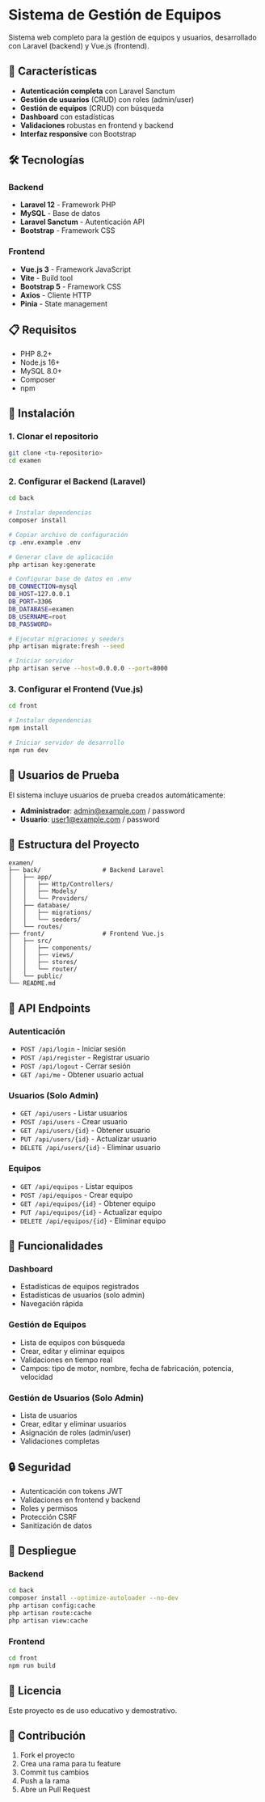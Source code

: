 # Sistema de Gestión de Equipos

Sistema web completo para la gestión de equipos y usuarios, desarrollado con Laravel (backend) y Vue.js (frontend).

## 🚀 Características

- **Autenticación completa** con Laravel Sanctum
- **Gestión de usuarios** (CRUD) con roles (admin/user)
- **Gestión de equipos** (CRUD) con búsqueda
- **Dashboard** con estadísticas
- **Validaciones** robustas en frontend y backend
- **Interfaz responsive** con Bootstrap

## 🛠️ Tecnologías

### Backend
- **Laravel 12** - Framework PHP
- **MySQL** - Base de datos
- **Laravel Sanctum** - Autenticación API
- **Bootstrap** - Framework CSS

### Frontend
- **Vue.js 3** - Framework JavaScript
- **Vite** - Build tool
- **Bootstrap 5** - Framework CSS
- **Axios** - Cliente HTTP
- **Pinia** - State management

## 📋 Requisitos

- PHP 8.2+
- Node.js 16+
- MySQL 8.0+
- Composer
- npm

## 🔧 Instalación

### 1. Clonar el repositorio
```bash
git clone <tu-repositorio>
cd examen
```

### 2. Configurar el Backend (Laravel)

```bash
cd back

# Instalar dependencias
composer install

# Copiar archivo de configuración
cp .env.example .env

# Generar clave de aplicación
php artisan key:generate

# Configurar base de datos en .env
DB_CONNECTION=mysql
DB_HOST=127.0.0.1
DB_PORT=3306
DB_DATABASE=examen
DB_USERNAME=root
DB_PASSWORD=

# Ejecutar migraciones y seeders
php artisan migrate:fresh --seed

# Iniciar servidor
php artisan serve --host=0.0.0.0 --port=8000
```

### 3. Configurar el Frontend (Vue.js)

```bash
cd front

# Instalar dependencias
npm install

# Iniciar servidor de desarrollo
npm run dev
```

## 👥 Usuarios de Prueba

El sistema incluye usuarios de prueba creados automáticamente:

- **Administrador**: admin@example.com / password
- **Usuario**: user1@example.com / password

## 📁 Estructura del Proyecto

```
examen/
├── back/                 # Backend Laravel
│   ├── app/
│   │   ├── Http/Controllers/
│   │   ├── Models/
│   │   └── Providers/
│   ├── database/
│   │   ├── migrations/
│   │   └── seeders/
│   └── routes/
├── front/                # Frontend Vue.js
│   ├── src/
│   │   ├── components/
│   │   ├── views/
│   │   ├── stores/
│   │   └── router/
│   └── public/
└── README.md
```

## 🔐 API Endpoints

### Autenticación
- `POST /api/login` - Iniciar sesión
- `POST /api/register` - Registrar usuario
- `POST /api/logout` - Cerrar sesión
- `GET /api/me` - Obtener usuario actual

### Usuarios (Solo Admin)
- `GET /api/users` - Listar usuarios
- `POST /api/users` - Crear usuario
- `GET /api/users/{id}` - Obtener usuario
- `PUT /api/users/{id}` - Actualizar usuario
- `DELETE /api/users/{id}` - Eliminar usuario

### Equipos
- `GET /api/equipos` - Listar equipos
- `POST /api/equipos` - Crear equipo
- `GET /api/equipos/{id}` - Obtener equipo
- `PUT /api/equipos/{id}` - Actualizar equipo
- `DELETE /api/equipos/{id}` - Eliminar equipo

## 🎨 Funcionalidades

### Dashboard
- Estadísticas de equipos registrados
- Estadísticas de usuarios (solo admin)
- Navegación rápida

### Gestión de Equipos
- Lista de equipos con búsqueda
- Crear, editar y eliminar equipos
- Validaciones en tiempo real
- Campos: tipo de motor, nombre, fecha de fabricación, potencia, velocidad

### Gestión de Usuarios (Solo Admin)
- Lista de usuarios
- Crear, editar y eliminar usuarios
- Asignación de roles (admin/user)
- Validaciones completas

## 🔒 Seguridad

- Autenticación con tokens JWT
- Validaciones en frontend y backend
- Roles y permisos
- Protección CSRF
- Sanitización de datos

## 🚀 Despliegue

### Backend
```bash
cd back
composer install --optimize-autoloader --no-dev
php artisan config:cache
php artisan route:cache
php artisan view:cache
```

### Frontend
```bash
cd front
npm run build
```

## 📝 Licencia

Este proyecto es de uso educativo y demostrativo.

## 🤝 Contribución

1. Fork el proyecto
2. Crea una rama para tu feature
3. Commit tus cambios
4. Push a la rama
5. Abre un Pull Request 